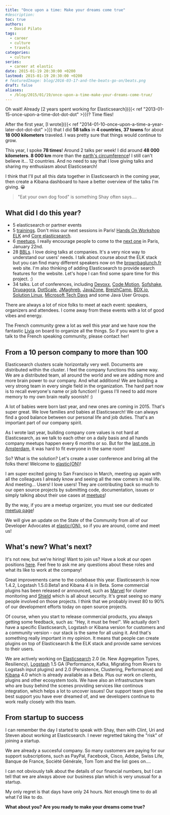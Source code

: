 ```yaml
---
title: "Once upon a time: Make your dreams come true"
#description: 
toc: true
authors:
  - David Pilato
tags:
  - career
  - culture
  - travels
categories:
  - culture
series:
  - career at elastic
date: 2015-01-19 20:30:00 +0200
lastmod: 2015-01-19 20:30:00 +0200
# featuredImage: blog/2016-03-17-and-the-beats-go-on/beats.png
draft: false
aliases:
  - /blog/2015/01/19/once-upon-a-time-make-your-dreams-come-true/
---
```


Oh wait! Already [2 years spent working for Elasticsearch]({{< ref "2013-01-15-once-upon-a-time-dot-dot-dot" >}})? Time flies!

After the first year, [I wrote]({{< ref "2014-01-10-once-upon-a-time-a-year-later-dot-dot-dot" >}}) that I did **58 talks** in **4 countries**, **37 towns** for about **18 000 kilometers** traveled. I was pretty sure that things would continue to grow.

<!-- more -->

This year, I spoke **78 times**! Around 2 talks per week! I did around **48 000 kilometers**. **8 000 km** more than the [earth's circumference](http://en.wikipedia.org/wiki/Earth)! I still can't believe it... 12 countries. And no need to say that I love giving talks and sharing my enthusiasm about Elasticsearch!

I think that I'll put all this data together in Elasticsearch in the coming year, then create a Kibana dashboard to have a better overview of the talks I'm giving. 😀

> "Eat your own dog food" is something Shay often says....

## What did I do this year?

* 5 elasticsearch or partner events
* 5 [trainings](http://training.elasticsearch.com/). Don't miss our next sessions in Paris! [Hands On Workshop ELK](http://purchases.elasticsearch.com/class/elasticsearch/GSW/paris/2015-01-21) and [Core elasticsearch](http://purchases.elasticsearch.com/class/elasticsearch/core/paris/2015-01-22).
* 6 [meetups](http://www.meetup.com/elasticsearchfr/). I really encourage people to come to the [next one](http://www.meetup.com/elasticsearchfr/events/219274450/) in Paris, January 22nd.
* 28 [BBLs](http://www.brownbaglunch.fr/). I love doing talks at companies. It's a very nice way to understand our users' needs. I talk about course about the ELK stack but you can find many different speakers now on the [brownbaglunch.fr](http://www.brownbaglunch.fr/) web site. I'm also thinking of adding Elasticsearch to provide search features for the website. Let's hope I can find some spare time for this project. :)
* 34 talks. Lot of conferences, including [Devoxx](http://www.devoxx.com/), [Code Motion](http://www.codemotionworld.com/), [Sofshake](http://soft-shake.ch/), [Drupagora](http://www.drupagora.com/), [DotScale](http://www.dotscale.io/), [JMaghreb](http://www.jmaghreb.io/), [JavaZone](https://gist.github.com/dadoonet/javazone.no), [BreizhCamp](http://www.breizhcamp.org/), [BDX.io](https://gist.github.com/dadoonet/www.bdx.io), [Solution Linux](http://www.solutionslinux.fr/), [Microsoft Tech Days](https://techdays.microsoft.fr/) and some Java User Groups.

There are always a lot of nice folks to meet at each event: speakers, organizers and attendees. I come away from these events with a lot of good vibes and energy.

The French community grew a lot as well this year and we have now the fantastic [Livia](livia.froelicher@elasticsearch.com) on board to organize all the things. So if you want to give a talk to the French speaking community, please contact her!

## From a 10 person company to more than 100

Elasticsearch clusters scale horizontally very well. Documents are distributed within the cluster. I feel the company functions this same way. We are a distributed team, all around the world and we are adding more and more brain power to our company. And what additions! We are building a very strong team in every single field in the organization. The hard part now is to recall everyone's name or job function! I guess I'll need to add more memory to my own brain really soonish! :)

A lot of babies were born last year, and new ones are coming in 2015. That's super great. We love families and babies at Elasticsearch! We can always find a good balance between our personal life and job duties. That's an important part of our company spirit.

As I wrote last year, building company core values is not hard at Elasticsearch, as we talk to each other on a daily basis and all hands company meetups happen every 6 months or so. But for the [last one, in Amsterdam](https://www.elastic.co/blog/world-elasticsearch-esallhands-edition/), it was hard to fit everyone in the same room!

So? What is the solution? Let's create a user conference and bring all the folks there! Welcome to [elastic{ON}](http://www.elasticon.com/)!

I am super excited going to San Francisco in March, meeting up again with all the colleagues I already know and seeing all the new comers in real life. And meeting... Users! I love users! They are contributing back so much to our open source projects by submitting code, documentation, issues or simply talking about their use cases at [meetups](http://elasticsearch.meetup.com/)!

By the way, if you are a meetup organizer, you must see our dedicated [meetup page](http://www.elasticsearch.com/community/meetups/)!

We will give an update on the State of the Community from all of our Developer Advocates at [elastic{ON}](http://www.elasticon.com/), so if you are around, come and meet us!

## What's new? What's next?

It's not new, but we're hiring! Want to join us? Have a look at our open positions [here](http://www.elasticsearch.com/about/careers/). Feel free to ask me any questions about these roles and what its like to work at the company!

Great improvements came to the codebase this year. Elasticsearch is now 1.4.2, Logstash 1.5.0.Beta1 and Kibana 4 is in Beta. Some commercial plugins has been released or announced, such as [Marvel](http://www.elasticsearch.com/products/marvel/) for cluster monitoring and [Shield](http://www.elasticsearch.com/products/shield/) which is all about security. It's great seeing so many people involved on those projects. I think that we probably invest 80 to 90% of our development efforts today on open source projects.

Of course, when you start to release commercial products, you always getting some feedback, such as: "Hey, it must be free!". We actually don't have a specific Elasticsearch, Logstash or Kibana version for customers and a community version - our stack is the same for all using it. And that's something really important in my opinion. It means that people can create plugins on top of Elasticsearch & the ELK stack and provide same services to their users.

We are actively working on [Elasticsearch](https://github.com/elasticsearch/elasticsearch) 2.0 (ie. New Aggregation Types, Resiliency), [Logstash](https://github.com/elasticsearch/logstash) 1.5 GA (Performance, Kafka, Migrating from Rivers to Logstash input plugins) and 2.0 (Persistence, Clustering, Performance) and [Kibana](https://github.com/elasticsearch/kibana) 4.0 which is already available as a Beta. Plus our work on clients, plugins and other ecosystem tools. We have also an infrastructure team who are busy behind the scenes providing services like continous integration, which helps a lot to uncover issues! Our support team gives the best support you have ever dreamed of, and we developers continue to work really closely with this team.

## From startup to success

I can remember the day I started to speak with Shay, then with Clint, Uri and Steven about working at Elasticsearch. I never regretted taking the "risk" of joining a startup.

We are already a succesful company. So many customers are paying for our support subscriptions, such as PayPal, Facebook, Cisco, Adobe, Swiss Life, Banque de France, Société Générale, Tom Tom and the list goes on....

I can not obviously talk about the details of our financial numbers, but I can tell that we are always above our business plan which is very unusual for a startup.

My only regret is that days have only 24 hours. Not enough time to do all what I'd like to do.

**What about you? Are you ready to make your dreams come true?**
